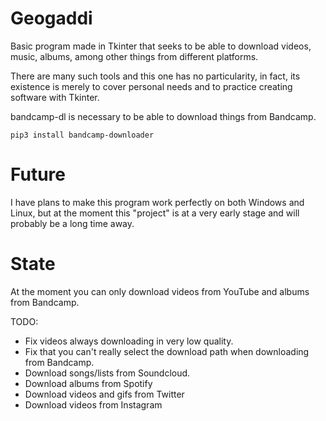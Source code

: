 # Geogaddi

Basic program made in Tkinter that seeks to be able to download videos, music, albums, among other things from different platforms.

There are many such tools and this one has no particularity, in fact, its existence is merely to cover personal needs and to practice creating software with Tkinter.

bandcamp-dl is necessary to be able to download things from Bandcamp. 

```pip3 install bandcamp-downloader```

# Future

I have plans to make this program work perfectly on both Windows and Linux, but at the moment this "project" is at a very early stage and will probably be a long time away.

# State

At the moment you can only download videos from YouTube and albums from Bandcamp. 

TODO:

- Fix videos always downloading in very low quality.
- Fix that you can't really select the download path when downloading from Bandcamp.
- Download songs/lists from Soundcloud.
- Download albums from Spotify
- Download videos and gifs from Twitter
- Download videos from Instagram
 

